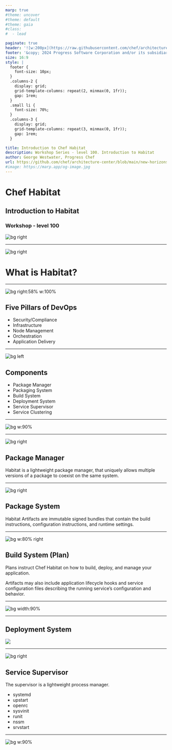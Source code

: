 ```yaml
---
marp: true
#theme: uncover
#theme: default
#theme: gaia
#class:
#  - lead

paginate: true
header: '![w:200px](https://raw.githubusercontent.com/chef/architecture-center/main/marp/images/header-logo.png)'
footer: '&copy; 2024 Progress Software Corporation and/or its subsidiaries or affiliates. All rights reserved.'
size: 16:9
style: |
  footer {
    font-size: 10px;
  }
  .columns-2 {
    display: grid;
    grid-template-columns: repeat(2, minmax(0, 1fr));
    gap: 1rem;
  }
  .small li {
    font-size: 70%;
  }
  .columns-3 {
    display: grid;
    grid-template-columns: repeat(3, minmax(0, 1fr));
    gap: 1rem;
  }

title: Introduction to Chef Habitat
description: Workshop Series - level 100. Introduction to Habitat
author: George Westwater, Progress Chef
url: https://github.com/chef/architecture-center/blob/main/new-horizons/100-target-mode/seminar/slides/marp.md
#image: https://marp.app/og-image.jpg
---
```


# Chef Habitat
## Introduction to Habitat
### Workshop - level 100
![bg right](https://raw.githubusercontent.com/chef/architecture-center/main/marp/images/logo.png)



---
![bg right](https://get.pxhere.com/photo/landscape-tree-nature-forest-wilderness-plant-shore-flower-lake-river-summer-pond-pine-savanna-vegetation-wetland-reeds-habitat-ecosystem-natural-environment-woody-plant-1112797.jpg)
<!-- _paginate: "false" -->
<!-- image source: "https://get.pxhere.com/photo/landscape-tree-nature-forest-wilderness-plant-shore-flower-lake-river-summer-pond-pine-savanna-vegetation-wetland-reeds-habitat-ecosystem-natural-environment-woody-plant-1112797.jpg" -->
# What is Habitat?

---
<!-- _paginate: "false" -->
![bg right:58% w:100%](images/pillars.png)

## Five Pillars of DevOps
- Security/Compliance
- Infrastructure 
- Node Management 
- Orchestration
- Application Delivery

---
<!-- _paginate: "false" -->
![bg left](https://get.pxhere.com/photo/hand-finger-arm-strategy-connect-organ-jigsaw-thumb-puzzle-pieces-business-solutions-547742.jpg)

## Components 
- Package Manager
- Packaging System 
- Build System 
- Deployment System 
- Service Supervisor
- Service Clustering

---
<!-- _paginate: "false" -->
![bg w:90%](images/anatomy.png)

---
<!-- _paginate: "false" -->
![bg right](https://raw.githubusercontent.com/chef/architecture-center/main/marp/images/right-blue-1.png)

## Package Manager

Habitat is a lightweight package manager, that uniquely allows multiple versions of a package to coexist on the same system.

---
<!-- _paginate: "false" -->
![bg right](https://raw.githubusercontent.com/chef/architecture-center/main/marp/images/right-blue-1.png)

## Package System

Habitat Artifacts are immutable signed bundles that contain the build instructions, configuration instructions, and runtime settings.


---
<!-- _paginate: "false" -->
![bg w:80% right](images/plan.png)

## Build System (Plan)

Plans instruct Chef Habitat on how to build, deploy, and manage your application.

Artifacts may also include application lifecycle hooks and service configuration files describing the running service’s configuration and behavior.

---
<!-- _paginate: "false" -->
![bg width:90%](images/build.png)

---
<!-- _paginate: "false" -->
## Deployment System 

![](./images/deploy.png)

---
<!-- _paginate: "false" -->
![bg right](https://raw.githubusercontent.com/chef/architecture-center/main/marp/images/left-green-1.png)

## Service Supervisor     
     
         
The supervisor is a lightweight process manager.

- systemd
- upstart
- openrc
- sysvinit
- runit
- nssm
- srvstart


---
<!-- _paginate: "false" -->
![bg w:90%](images/ring.png)

